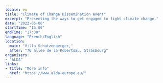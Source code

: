 ```yaml
---
locale: en
title: "Climate of Change Dissemination event"
excerpt: "Presenting the ways to get engaged to fight climate change."
date: "2022-05-06"
startTime: "16:00"
endTime: "17:30"
language: "French/English"
location:
  main: "Villa Schutzenberger,"
  after: "76 allée de la Robertsau, Strasbourg"
organisers:
- "ALDA"
links:
- title: "More info"
  href: "https://www.alda-europe.eu/"
---
```

